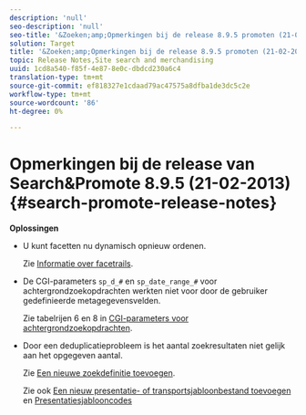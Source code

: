 ```yaml
---
description: 'null'
seo-description: 'null'
seo-title: '&Zoeken;amp;Opmerkingen bij de release 8.9.5 promoten (21-02-2013)'
solution: Target
title: '&Zoeken;amp;Opmerkingen bij de release 8.9.5 promoten (21-02-2013)'
topic: Release Notes,Site search and merchandising
uuid: 1cd8a540-f85f-4e87-8e0c-dbdcd230a6c4
translation-type: tm+mt
source-git-commit: ef818327e1cdaad79ac47575a8dfba1de3dc5c2e
workflow-type: tm+mt
source-wordcount: '86'
ht-degree: 0%

---
```



# Opmerkingen bij de release van Search&amp;Promote 8.9.5 (21-02-2013){#search-promote-release-notes}

**Oplossingen**

* U kunt facetten nu dynamisch opnieuw ordenen.

   Zie [Informatie over facetrails](../c-about-design-menu/c-about-facet-rails.md#concept_1FDC8BCDFFC84A0889DA670F63D5F6DB).

* De CGI-parameters `sp_d_#` en `sp_date_range_#` voor achtergrondzoekopdrachten werkten niet voor door de gebruiker gedefinieerde metagegevensvelden.

   Zie tabelrijen 6 en 8 in [CGI-parameters voor achtergrondzoekopdrachten](../c-appendices/c-cgiparameters.md#reference_582E85C3886740C98FE88CA9DF7918E8).

* Door een deduplicatieprobleem is het aantal zoekresultaten niet gelijk aan het opgegeven aantal.

   Zie [Een nieuwe zoekdefinitie toevoegen](../c-about-settings-menu/c-about-searching-menu.md#task_98D3A168AB5D4F30A1ADB6E0D48AB648).

   Zie ook [Een nieuw presentatie- of transportsjabloonbestand toevoegen](../c-about-design-menu/c-about-templates.md#task_73199757B6E748CAA604902FF913F012) en [Presentatiesjablooncodes](../c-appendices/c-templates.md#reference_F1BBF616BCEC4AD7B2548ECD3CA74C64)


